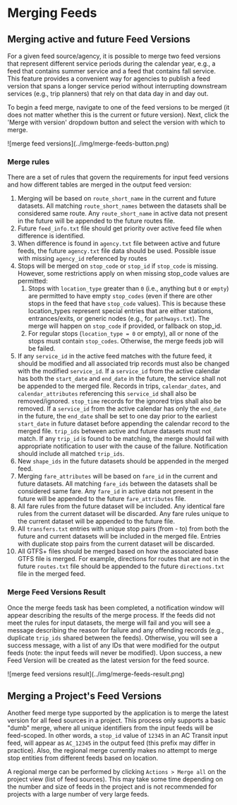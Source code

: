 # Merging Feeds

## Merging active and future Feed Versions
For a given feed source/agency, it is possible to merge two feed versions that represent different service periods during the calendar year, e.g., a feed that contains summer service and a feed that contains fall service. This feature provides a convenient way for agencies to publish a feed version that spans a longer service period without interrupting downstream services (e.g., trip planners) that rely on that data day in and day out.

To begin a feed merge, navigate to one of the feed versions to be merged (it does not matter whether this is the current or future version). Next, click the 'Merge with version' dropdown button and select the version with which to merge.
<div class="img-center">
  ![merge feed versions](../img/merge-feeds-button.png)
</div>

### Merge rules
There are a set of rules that govern the requirements for input feed versions and how different tables are merged in the output feed version:

1. Merging will be based on `route_short_name` in the current and future datasets. All matching
  `route_short_names` between the datasets shall be considered same route. Any `route_short_name`
  in active data not present in the future will be appended to the future routes file.
1. Future `feed_info.txt` file should get priority over active feed file when difference is
  identified.
1. When difference is found in `agency.txt` file between active and future feeds, the future
  `agency.txt` file data should be used. Possible issue with missing `agency_id` referenced by routes
1. Stops will be merged on `stop_code` or `stop_id` if `stop_code` is missing. However, some restrictions apply on
  when missing stop_code values are permitted:
    1. Stops with `location_type` greater than `0` (i.e., anything but `0` or `empty`) are permitted
       to have empty `stop_codes` (even if there are other stops in the feed that have
       `stop_code` values). This is because these location_types represent special entries
       that are either stations, entrances/exits, or generic nodes (e.g., for
       `pathways.txt`). The merge will happen on `stop_code` if provided, or fallback on stop_id.
    2. For regular stops (`location_type = 0` or empty), all or none of the stops must
       contain `stop_codes`. Otherwise, the merge feeds job will be failed.
1. If any `service_id` in the active feed matches with the future feed, it should be modified
  and all associated trip records must also be changed with the modified `service_id`.
  If a `service_id` from the active calendar has both the `start_date` and `end_date` in the
  future, the service shall not be appended to the merged file. Records in trips,
  `calendar_dates`, and `calendar_attributes` referencing this `service_id` shall also be
  removed/ignored. `stop_time` records for the ignored trips shall also be removed.
  If a `service_id` from the active calendar has only the `end_date` in the future, the `end_date`
  shall be set to one day prior to the earliest `start_date` in future dataset before appending
  the calendar record to the merged file.
  `trip_ids` between active and future datasets must not match. If any `trip_id` is found to be
  matching, the merge should fail with appropriate notification to user with the cause of the
  failure. Notification should include all matched `trip_ids`.
1. New `shape_ids` in the future datasets should be appended in the merged feed.
1. Merging `fare_attributes` will be based on `fare_id` in the current and future datasets. All
  matching `fare_ids` between the datasets shall be considered same fare. Any `fare_id` in active
  data not present in the future will be appended to the future `fare_attributes` file.
1. All fare rules from the future dataset will be included. Any identical fare rules from
  the current dataset will be discarded. Any fare rules unique to the current dataset will be
  appended to the future file.
1. All `transfers.txt` entries with unique stop pairs (from - to) from both the future and
  current datasets will be included in the merged file. Entries with duplicate stop pairs from
  the current dataset will be discarded.
1. All GTFS+ files should be merged based on how the associated base GTFS file is merged. For
  example, directions for routes that are not in the future `routes.txt` file should be appended
  to the future `directions.txt` file in the merged feed.

###

### Merge Feed Versions Result
Once the merge feeds task has been completed, a notification window will appear describing the results of the merge process. If the feeds did not meet the rules for input datasets, the merge will fail and you will see a message describing the reason for failure and any offending records (e.g., duplicate `trip_ids` shared between the feeds). Otherwise, you will see a success message, with a list of any IDs that were modified for the output feeds (note: the input feeds will never be modified). Upon success, a new Feed Version will be created as the latest version for the feed source.
<div class="img-center">
  ![merge feed versions result](../img/merge-feeds-result.png)
</div>

## Merging a Project's Feed Versions
Another feed merge type supported by the application is to merge the latest version for all feed sources in a project. This process only supports a basic "dumb" merge, where all unique identifiers from the input feeds will be feed-scoped. In other words, a `stop_id` value of `12345` in an AC Transit input feed, will appear as `AC_12345` in the output feed (this prefix may differ in practice). Also, the regional merge currently makes no attempt to merge stop entities from different feeds based on location.

A regional merge can be performed by clicking `Actions > Merge all` on the project view (list of feed sources). This may take some time depending on the number and size of feeds in the project and is not recommended for projects with a large number of very large feeds.
